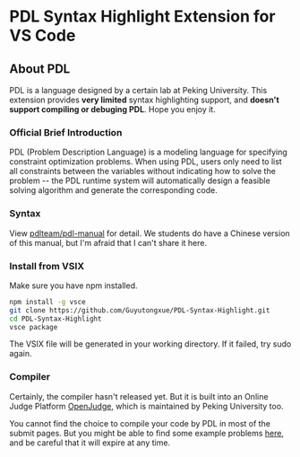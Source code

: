 # PDL Syntax Highlight Extension for VS Code

## About PDL

PDL is a language designed by a certain lab at Peking University. This extension provides **very limited** syntax highlighting support, and **doesn't support compiling or debuging PDL**. Hope you enjoy it.

### Official Brief Introduction

PDL (Problem Description Language) is a modeling language for specifying constraint optimization problems. When using PDL, users only need to list all constraints between the variables without indicating how to solve the problem -- the PDL runtime system will automatically design a feasible solving algorithm and generate the corresponding code.

### Syntax

View [pdlteam/pdl-manual](https://github.com/pdlteam/pdl-manual) for detail. We students do have a Chinese version of this manual, but I'm afraid that I can't share it here. 

### Install from VSIX

Make sure you have npm installed.

```bash
npm install -g vsce
git clone https://github.com/Guyutongxue/PDL-Syntax-Highlight.git
cd PDL-Syntax-Highlight
vsce package
```

The VSIX file will be generated in your working directory. If it failed, try sudo again.

### Compiler

Certainly, the compiler hasn't released yet. But it is built into an Online Judge Platform [OpenJudge](http://openjudge.cn), which is maintained by Peking University too.

You cannot find the choice to compile your code by PDL in most of the submit pages. But you might be able to find some example problems [here](http://pdl.openjudge.cn/), and be careful that it will expire at any time.